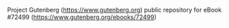 Project Gutenberg (https://www.gutenberg.org) public repository
for eBook #72499 (https://www.gutenberg.org/ebooks/72499)
